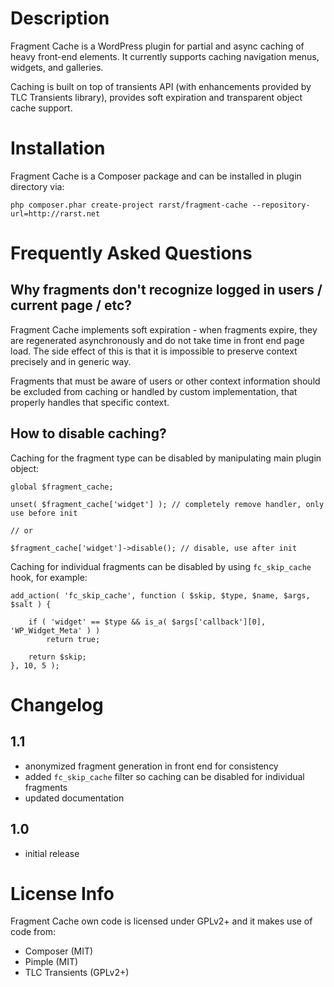 # Description

Fragment Cache is a WordPress plugin for partial and async caching of heavy front-end elements. It currently supports caching navigation menus, widgets, and galleries.

Caching is built on top of transients API (with enhancements provided by TLC Transients library), provides soft expiration and transparent object cache support.

# Installation

Fragment Cache is a Composer package and can be installed in plugin directory via:

    php composer.phar create-project rarst/fragment-cache --repository-url=http://rarst.net

# Frequently Asked Questions

## Why fragments don't recognize logged in users / current page / etc?

Fragment Cache implements soft expiration - when fragments expire, they are regenerated asynchronously and do not take time in front end page load. The side effect of this is that it is impossible to preserve context precisely and in generic way.

Fragments that must be aware of users or other context information should be excluded from caching or handled by custom implementation, that properly handles that specific context.

## How to disable caching?

Caching for the fragment type can be disabled by manipulating main plugin object:

    global $fragment_cache;

    unset( $fragment_cache['widget'] ); // completely remove handler, only use before init

	// or

    $fragment_cache['widget']->disable(); // disable, use after init

Caching for individual fragments can be disabled by using `fc_skip_cache` hook, for example:

    add_action( 'fc_skip_cache', function ( $skip, $type, $name, $args, $salt ) {
    
    	if ( 'widget' == $type && is_a( $args['callback'][0], 'WP_Widget_Meta' ) )
    		return true;
    
    	return $skip;
    }, 10, 5 );

# Changelog

## 1.1

 - anonymized fragment generation in front end for consistency
 - added `fc_skip_cache` filter so caching can be disabled for individual fragments
 - updated documentation 

## 1.0

 - initial release

# License Info

Fragment Cache own code is licensed under GPLv2+ and it makes use of code from:

 - Composer (MIT)
 - Pimple (MIT)
 - TLC Transients (GPLv2+)